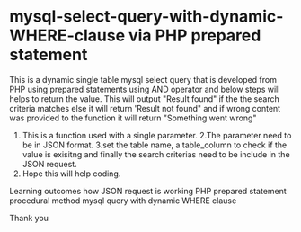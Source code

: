 # mysql-select-query-with-dynamic-WHERE-clause via PHP prepared statement
This is a dynamic single table mysql select query that is developed from PHP using prepared statements using AND operator and below steps will helps to return the value. This will output "Result found" if the the search criteria matches else it will return 'Result not found" and if wrong content was provided to the function it will return "Something went wrong"

1. This is a function used with a single parameter. 
2.The parameter need to be in JSON format.
3.set the table name, a table_column to check if the value is exisitng and finally the search criterias need to be include in the JSON request.
4. Hope this will help coding.

Learning outcomes 
how JSON request is working
PHP prepared statement procedural method
mysql query with dynamic WHERE clause

Thank you
